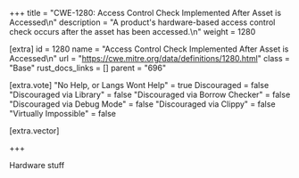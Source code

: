 +++
title = "CWE-1280: Access Control Check Implemented After Asset is Accessed\n"
description = "A product's hardware-based access control check occurs after the asset has been accessed.\n"
weight = 1280

[extra]
id = 1280
name = "Access Control Check Implemented After Asset is Accessed\n"
url = "https://cwe.mitre.org/data/definitions/1280.html"
class = "Base"
rust_docs_links = []
parent = "696"

[extra.vote]
"No Help, or Langs Wont Help" = true
Discouraged = false
"Discouraged via Library" = false
"Discouraged via Borrow Checker" = false
"Discouraged via Debug Mode" = false
"Discouraged via Clippy" = false
"Virtually Impossible" = false

[extra.vector]

+++

Hardware stuff